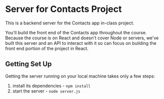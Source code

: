 # Server for Contacts Project

This is a backend server for the Contacts app in-class project. 

You'll build the front end of the Contacts app throughout the course. Because the course is on React and doesn't cover Node or servers, we've built this server and an API to interact with it so can focus on building the front end portion of the project in React.

## Getting Set Up

Getting the server running on your local machine takes only a few steps:

1. install its dependencies - `npm install`
2. start the server - `node server.js`



